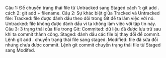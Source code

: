 Câu 1: Để chuyển trạng thái file từ Untracked sang Staged
cách 1: git add . 
cách 2: git add + filename. 
Câu 2: Sự khác biệt giữa Tracked và Untracked file:
Tracked: file được đánh dấu theo dõi trong Git để ta làm việc với nó.
Untracked: file không được đánh dấu vì ta không làm việc với tập tin này.
Câu 3: 3 trạng thái của file trong Git:
Commited: dữ liệu đã được lưu trữ sau khi ta commit thành công.
Staged: đánh dấu các file bị thay đổi để commit. Lệnh git add . chuyển trạng thái file sang staged.
Modified: file đã sửa đổi nhưng chưa được commit. Lệnh git commit chuyển trạng thái file từ Staged sang Modifed.